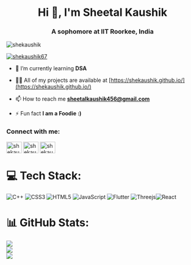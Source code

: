 <h1 align="center">Hi 👋, I'm Sheetal Kaushik</h1>
<h3 align="center">A sophomore at IIT Roorkee, India</h3>

<p align="left"> <img src="https://komarev.com/ghpvc/?username=shekaushik&label=Profile%20views&color=0e75b6&style=flat" alt="shekaushik" /> </p>

<p align="left"> <a href="https://twitter.com/shekaushik67" target="blank"><img src="https://img.shields.io/twitter/follow/shekaushik67?logo=twitter&style=for-the-badge" alt="shekaushik67" /></a> </p>

- 🌱 I’m currently learning **DSA**

- 👨‍💻 All of my projects are available at [https://shekaushik.github.io/](https://shekaushik.github.io/)

- 📫 How to reach me **sheetalkaushik456@gmail.com**

- ⚡ Fun fact **I am a Foodie :)**

<h3 align="left">Connect with me:</h3>
<p align="left">
<a href="https://twitter.com/shekaushik67" target="blank"><img align="center" src="https://raw.githubusercontent.com/rahuldkjain/github-profile-readme-generator/master/src/images/icons/Social/twitter.svg" alt="shekaushik67" height="30" width="40" /></a>
<a href="https://www.codechef.com/users/shekaushik_123" target="blank"><img align="center" src="https://cdn.jsdelivr.net/npm/simple-icons@3.1.0/icons/codechef.svg" alt="shekaushik_123" height="30" width="40" /></a>
<a href="https://codeforces.com/profile/shekaushik_123" target="blank"><img align="center" src="https://raw.githubusercontent.com/rahuldkjain/github-profile-readme-generator/master/src/images/icons/Social/codeforces.svg" alt="shekaushik_123" height="30" width="40" /></a>
</p>

# 💻 Tech Stack:
![C++](https://img.shields.io/badge/c++-%2300599C.svg?style=for-the-badge&logo=c%2B%2B&logoColor=white) ![CSS3](https://img.shields.io/badge/css3-%231572B6.svg?style=for-the-badge&logo=css3&logoColor=white) ![HTML5](https://img.shields.io/badge/html5-%23E34F26.svg?style=for-the-badge&logo=html5&logoColor=white) ![JavaScript](https://img.shields.io/badge/javascript-%23323330.svg?style=for-the-badge&logo=javascript&logoColor=%23F7DF1E) ![Flutter](https://img.shields.io/badge/Flutter-%2302569B.svg?style=for-the-badge&logo=Flutter&logoColor=white) ![Threejs](https://img.shields.io/badge/threejs-black?style=for-the-badge&logo=three.js&logoColor=white)![React](https://img.shields.io/badge/react-%2320232a.svg?style=for-the-badge&logo=react&logoColor=%2361DAFB)
# 📊 GitHub Stats:
![](https://github-readme-stats.vercel.app/api?username=shekaushik&theme=radical&hide_border=false&include_all_commits=false&count_private=false)<br/>
![](https://github-readme-streak-stats.herokuapp.com/?user=shekaushik&theme=radical&hide_border=false)<br/>
![](https://github-readme-stats.vercel.app/api/top-langs/?username=shekaushik&theme=radical&hide_border=false&include_all_commits=false&count_private=false&layout=compact)





<!-- Proudly created with GPRM ( https://gprm.itsvg.in ) -->

<!-- <h3 align="left">Languages and Tools:</h3>
<p align="left"> <a href="https://www.w3schools.com/cpp/" target="_blank" rel="noreferrer"> <img src="https://raw.githubusercontent.com/devicons/devicon/master/icons/cplusplus/cplusplus-original.svg" alt="cplusplus" width="40" height="40"/> </a> <a href="https://www.w3schools.com/css/" target="_blank" rel="noreferrer"> <img src="https://raw.githubusercontent.com/devicons/devicon/master/icons/css3/css3-original-wordmark.svg" alt="css3" width="40" height="40"/> </a> <a href="https://www.w3.org/html/" target="_blank" rel="noreferrer"> <img src="https://raw.githubusercontent.com/devicons/devicon/master/icons/html5/html5-original-wordmark.svg" alt="html5" width="40" height="40"/> </a> <a href="https://developer.mozilla.org/en-US/docs/Web/JavaScript" target="_blank" rel="noreferrer"> <img src="https://raw.githubusercontent.com/devicons/devicon/master/icons/javascript/javascript-original.svg" alt="javascript" width="40" height="40"/> </a> <a href="https://www.mathworks.com/" target="_blank" rel="noreferrer"> <img src="https://upload.wikimedia.org/wikipedia/commons/2/21/Matlab_Logo.png" alt="matlab" width="40" height="40"/> </a> </p>

<p><img align="left" src="https://github-readme-stats.vercel.app/api/top-langs?username=shekaushik&show_icons=true&locale=en&layout=compact" alt="shekaushik" /></p>

<p>&nbsp;<img align="center" src="https://github-readme-stats.vercel.app/api?username=shekaushik&show_icons=true&locale=en" alt="shekaushik" /></p>

<p><img align="center" src="https://github-readme-streak-stats.herokuapp.com/?user=shekaushik&" alt="shekaushik" /></p> -->

